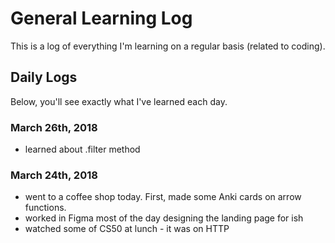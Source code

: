 # General Learning Log
This is a log of everything I'm learning on a regular basis (related to coding).

## Daily Logs
Below, you'll see exactly what I've learned each day.

### March 26th, 2018
- learned about .filter method

### March 24th, 2018 
- went to a coffee shop today. First, made some Anki cards on arrow functions.
- worked in Figma most of the day designing the landing page for ish
- watched some of CS50 at lunch - it was on HTTP
